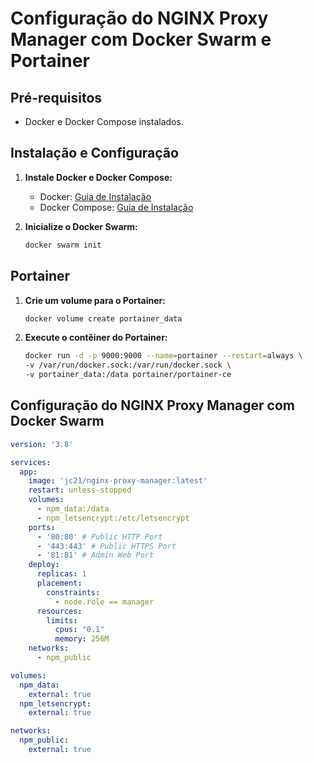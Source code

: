 # Configuração do NGINX Proxy Manager com Docker Swarm e Portainer

## Pré-requisitos
- Docker e Docker Compose instalados.

## Instalação e Configuração
1. **Instale Docker e Docker Compose:**
   - Docker: [Guia de Instalação](https://docs.docker.com/get-docker/)
   - Docker Compose: [Guia de Instalação](https://docs.docker.com/compose/install/)

2. **Inicialize o Docker Swarm:**
   ```bash
   docker swarm init

## Portainer
1. **Crie um volume para o Portainer:**
    ```bash
    docker volume create portainer_data

2. **Execute o contêiner do Portainer:**
    ```bash
    docker run -d -p 9000:9000 --name=portainer --restart=always \
    -v /var/run/docker.sock:/var/run/docker.sock \
    -v portainer_data:/data portainer/portainer-ce

## Configuração do NGINX Proxy Manager com Docker Swarm

```yaml
version: '3.8'

services:
  app:
    image: 'jc21/nginx-proxy-manager:latest'
    restart: unless-stopped
    volumes:
      - npm_data:/data
      - npm_letsencrypt:/etc/letsencrypt
    ports:
      - '80:80' # Public HTTP Port
      - '443:443' # Public HTTPS Port
      - '81:81' # Admin Web Port
    deploy:
      replicas: 1
      placement:
        constraints:
          - node.role == manager
      resources:
        limits:
          cpus: "0.1"
          memory: 256M
    networks:
      - npm_public

volumes: 
  npm_data:
    external: true
  npm_letsencrypt:
    external: true

networks:
  npm_public:
    external: true
